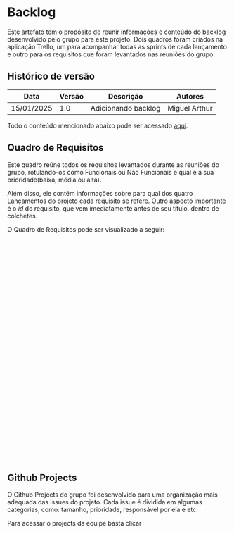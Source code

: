 # Backlog

Este artefato tem o propósito de reunir informações e conteúdo do backlog desenvolvido pelo grupo para este projeto. Dois quadros foram criados na aplicação Trello, um para acompanhar todas as sprints de cada lançamento e outro para os requisitos que foram levantados nas reuniões do grupo.

## Histórico de versão

|Data|Versão|Descrição|Autores|
|--|--|--|--|
|15/01/2025|1.0|Adicionando backlog|Miguel Arthur|

Todo o conteúdo mencionado abaixo pode ser acessado <a href="" target="_blank">aqui</a>. 

## Quadro de Requisitos
Este quadro reúne todos os requisitos levantados durante as reuniões do grupo, rotulando-os como Funcionais ou Não Funcionais e qual é a sua prioridade(baixa, média ou alta). 

Além disso, ele contém informações sobre para qual dos quatro Lançamentos do projeto cada requisito se refere. Outro aspecto importante é o _id_ do requisito, que vem imediatamente antes de seu título, dentro de colchetes. 

O Quadro de Requisitos pode ser visualizado a seguir: 

<iframe src="" frameBorder="0" width="500" height="500"></iframe>

## Github Projects
O Github Projects do grupo foi desenvolvido para uma organização mais adequada das issues do projeto. Cada issue é dividida em algumas categorias, como: tamanho, prioridade, responsável por ela e etc.

 Para acessar o projects da equipe basta clicar